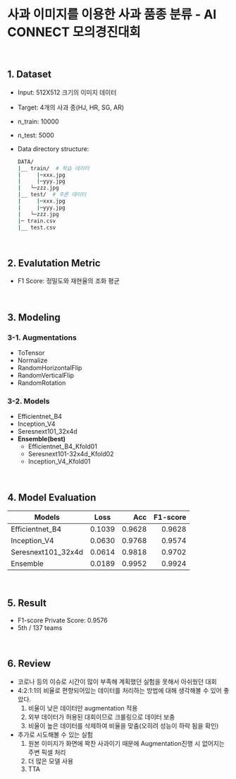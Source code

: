 # 사과 이미지를 이용한 사과 품종 분류 - AI CONNECT 모의경진대회

<br>

## 1. Dataset

- Input: 512X512 크기의 이미지 데이터
- Target: 4개의 사과 종(HJ, HR, SG, AR)
- n_train: 10000
- n_test: 5000
- Data directory structure:

    ```bash
    DATA/  
    |__ train/  # 학습 데이터
    |     |─xxx.jpg
    |     |─yyy.jpg
    |   └─zzz.jpg
    |__ test/  # 추론 데이터
    |     |─xxx.jpg
    |     |─yyy.jpg
    |   └─zzz.jpg
    |─ train.csv
    |__ test.csv 
    ```

<br>

## 2. Evalutation Metric

- F1 Score: 정밀도와 재현율의 조화 평균 <br>

<br>

## 3. Modeling

### 3-1. Augmentations
- ToTensor
- Normalize
- RandomHorizontalFlip
- RandomVerticalFlip
- RandomRotation

### 3-2. Models
- Efficientnet_B4
- Inception_V4
- Seresnext101_32x4d
- **Ensemble(best)**
    - Efficientnet_B4_Kfold01
    - Seresnext101-32x4d_Kfold02
    - Inception_V4_Kfold01
 
<br>

## 4. Model Evaluation

| Models        | Loss          | Acc        | F1-score    |
| ------------- |:-------------:| ----------:| -----------:|
| Efficientnet_B4      | 0.1039       |    0.9628 | 0.9628 |
| Inception_V4         | 0.0630       |    0.9768 | 0.9574 |        
| Seresnext101_32x4d   | 0.0614       |    0.9818 | 0.9702 |
| Ensemble             | 0.0189       |    0.9952 | 0.9924 |

<br>

## 5. Result
- F1-score Private Score: 0.9576
- 5th / 137 teams

<br>

## 6. Review
- 코로나 등의 이슈로 시간이 많이 부족해 계획했던 실험을 못해서 아쉬웠던 대회
- 4:2:1:1의 비율로 편향되어있는 데이터를 처리하는 방법에 대해 생각해볼 수 있어 좋았다.
    1. 비율이 낮은 데이터만 augmentation 적용
    2. 외부 데이터가 허용된 대회이므로 크롤링으로 데이터 보충
    3. 비율이 높은 데이터를 삭제하여 비율을 맞춤(오히려 성능이 하락 됨을 확인)
- 추가로 시도해볼 수 있는 실험
    1. 원본 이미지가 화면에 꽉찬 사과이기 때문에 Augmentation진행 시 없어지는 주변 픽셀 처리
    2. 더 많은 모델 사용
    3. TTA